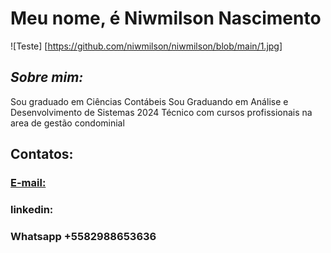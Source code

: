 # Meu nome, é Niwmilson Nascimento

![Teste] [https://github.com/niwmilson/niwmilson/blob/main/1.jpg]

## *Sobre mim:*

Sou graduado em Ciências Contábeis
Sou Graduando em Análise e Desenvolvimento de Sistemas 2024
Técnico com cursos profissionais na area de gestão condominial



## Contatos:
 ### [E-mail:](https://www.gmail.com)
 ### linkedin: 
 ### Whatsapp +5582988653636
